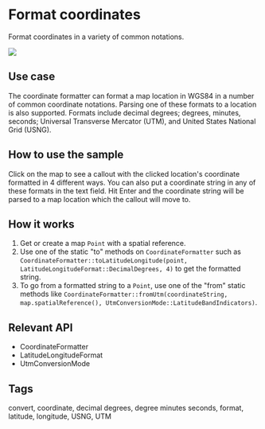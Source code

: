 # Format coordinates

Format coordinates in a variety of common notations.

![](screenshot.png)

## Use case

The coordinate formatter can format a map location in WGS84 in a number of common coordinate notations. Parsing one of these formats to a location is also supported. Formats include decimal degrees; degrees, minutes, seconds; Universal Transverse Mercator (UTM), and United States National Grid (USNG).

## How to use the sample

Click on the map to see a callout with the clicked location's coordinate formatted in 4 different ways. You can also put a coordinate string in any of these formats in the text field. Hit Enter and the coordinate string will be parsed to a map location which the callout will move to.

## How it works

1.  Get or create a map `Point` with a spatial reference.
2.  Use one of the static "to" methods on `CoordinateFormatter` such as `CoordinateFormatter::toLatitudeLongitude(point, LatitudeLongitudeFormat::DecimalDegrees, 4)` to get the formatted string.
3.  To go from a formatted string to a `Point`, use one of the "from" static methods like `CoordinateFormatter::fromUtm(coordinateString, map.spatialReference(), UtmConversionMode::LatitudeBandIndicators)`.

## Relevant API

* CoordinateFormatter
* LatitudeLongitudeFormat
* UtmConversionMode

## Tags

convert, coordinate, decimal degrees, degree minutes seconds, format, latitude, longitude, USNG, UTM
